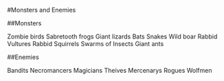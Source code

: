 #Monsters and Enemies

##Monsters

Zombie birds
Sabretooth frogs
Giant lizards
Bats
Snakes
Wild boar
Rabbid Vultures
Rabbid Squirrels
Swarms of Insects
Giant ants

##Enemies

Bandits
Necromancers
Magicians
Theives
Mercenarys
Rogues
Wolfmen
